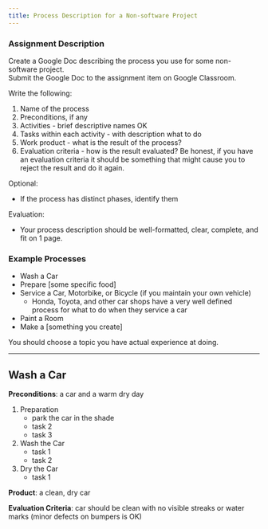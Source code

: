 ```yaml
---
title: Process Description for a Non-software Project
---
```


### Assignment Description

Create a Google Doc describing the process you use
for some non-software project.  
Submit the Google Doc to the assignment item on Google Classroom.

Write the following:

1. Name of the process
2. Preconditions, if any
3. Activities - brief descriptive names OK
4. Tasks within each activity - with description what to do
5. Work product - what is the result of the process?
6. Evaluation criteria - how is the result evaluated? Be honest, if you have an evaluation criteria it should be something that might cause you to reject the result and do it again.

Optional:
* If the process has distinct phases, identify them

Evaluation:
* Your process description should be well-formatted, clear, complete, and fit on 1 page.

### Example Processes

* Wash a Car
* Prepare [some specific food]
* Service a Car, Motorbike, or Bicycle (if you maintain your own vehicle)
  - Honda, Toyota, and other car shops have a very well defined process for what to do when they service a car
* Paint a Room
* Make a [something you create]

You should choose a topic you have actual experience at doing.

---

## Wash a Car

**Preconditions**: a car and a warm dry day

1. Preparation
   - park the car in the shade
   - task 2
   - task 3
2. Wash the Car
   - task 1
   - task 2
3. Dry the Car
   - task 1

**Product**: a clean, dry car

**Evaluation Criteria**: car should be clean with no visible streaks or water marks (minor defects on bumpers is OK)
